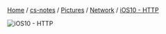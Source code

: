 [Home](https://mengxianbin.github.io) /
[cs-notes](https://mengxianbin.github.io/cs-notes/site) /
[Pictures](https://mengxianbin.github.io/cs-notes/site/Pictures) /
[Network](https://mengxianbin.github.io/cs-notes/site/Pictures/Network) /
[iOS10 - HTTP](https://mengxianbin.github.io/cs-notes/site/Pictures/Network/iOS10%20-%20HTTP)

![iOS10 - HTTP](https://mengxianbin.github.io/cs-notes/./Pictures/Network/iOS10%20-%20HTTP.png)
